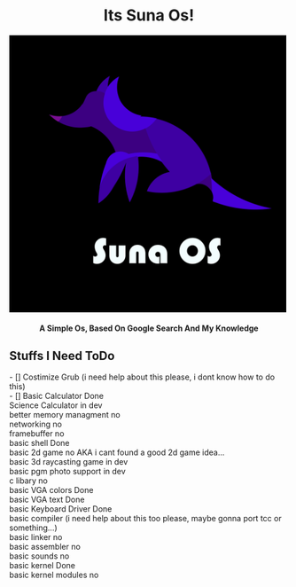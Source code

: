 <body>
<h1 align="center">Its Suna Os!</h1>
<img align="center" height="500" alt="GPL3 License" src="sunaos.png" />
<h4 align="center" >A Simple Os, Based On Google Search And My Knowledge</h4>
<h2 lign="center">Stuffs I Need ToDo</h2>
- [] Costimize Grub (i need help about this please, i dont know how to do this)<br>
- [] Basic Calculator Done<br>
Science Calculator in dev<br>
better memory managment no<br>
networking no<br>
framebuffer no<br>
basic shell Done<br>
basic 2d game no AKA i cant found a good 2d game idea... <br>
basic 3d raycasting game in dev<br>
basic pgm photo support in dev<br>
c libary no<br>
basic VGA colors Done <br>
basic VGA text Done<br>
basic Keyboard Driver Done<br>
basic compiler (i need help about this too please, maybe gonna port tcc or something...)<br>
basic linker no<br>
basic assembler no<br>
basic sounds no<br>
basic kernel Done<br>
basic kernel modules no<br>
                                                                                                                                                           
</body>
